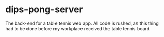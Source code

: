 # dips-pong-server
The back-end for a table tennis web app.
All code is rushed, as this thing had to be done before my workplace received the table tennis board.
